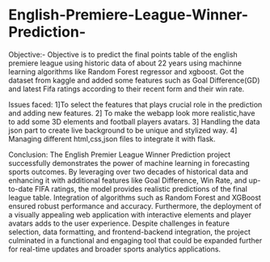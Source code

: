 # English-Premiere-League-Winner-Prediction-

Objective:- Objective is to predict the final points table of the english premiere league using historic data of about 22 years using machinne learning algorithms like Random Forest regressor and xgboost.
Got the dataset from kaggle and added some features such as Goal Difference(GD) and latest Fifa ratings according to their recent form and their win rate.

Issues faced: 1]To select the features that plays crucial role in the prediction and adding new features.
              2] To make the webapp look more realistic,have to add some 3D elements and football players avatars.
              3] Handling the data json part to create live background to be unique and stylized way.
              4] Managing different html,css,json files to integrate it with flask.

Conclusion: The English Premier League Winner Prediction project successfully demonstrates the power of machine learning in forecasting sports outcomes. By leveraging over two decades of historical data and enhancing it with additional features like Goal Difference, Win Rate, and up-to-date FIFA ratings, the model provides realistic predictions of the final league table. Integration of algorithms such as Random Forest and XGBoost ensured robust performance and accuracy. Furthermore, the deployment of a visually appealing web application with interactive elements and player avatars adds to the user experience. Despite challenges in feature selection, data formatting, and frontend-backend integration, the project culminated in a functional and engaging tool that could be expanded further for real-time updates and broader sports analytics applications.
